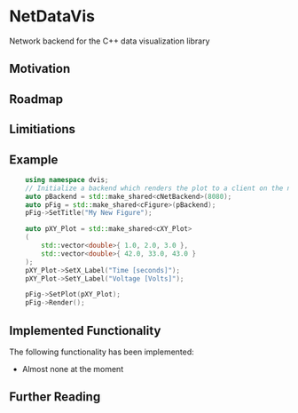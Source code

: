 # NetDataVis

Network backend for the C++ data visualization library

## Motivation

## Roadmap


## Limitiations


## Example

```c++
	using namespace dvis;
	// Initialize a backend which renders the plot to a client on the network
	auto pBackend = std::make_shared<cNetBackend>(8080);
	auto pFig = std::make_shared<cFigure>(pBackend);
	pFig->SetTitle("My New Figure");

	auto pXY_Plot = std::make_shared<cXY_Plot>
	(
		std::vector<double>{ 1.0, 2.0, 3.0 },
		std::vector<double>{ 42.0, 33.0, 43.0 }
	);
	pXY_Plot->SetX_Label("Time [seconds]");
	pXY_Plot->SetY_Label("Voltage [Volts]");

	pFig->SetPlot(pXY_Plot);
	pFig->Render();
```


## Implemented Functionality
The following functionality has been implemented:


- Almost none at the moment

## Further Reading



